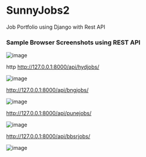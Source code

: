 # SunnyJobs2
 Job Portfolio using Django with Rest API
 <h3>Sample Browser Screenshots using REST API </h3>

 ![image](https://github.com/user-attachments/assets/d99e4807-ff33-49fb-bc22-10833dc52631)

 http http://127.0.0.1:8000/api/hydjobs/

![image](https://github.com/user-attachments/assets/bca3c606-5b0d-4642-8268-6220d5b22236)

http://127.0.0.1:8000/api/bngjobs/

![image](https://github.com/user-attachments/assets/eaa50097-c11d-417e-a125-4ca82327a3f2)

http://127.0.0.1:8000/api/punejobs/

![image](https://github.com/user-attachments/assets/59ec95bc-4bb0-41f5-a572-450d25990de5)

http://127.0.0.1:8000/api/bbsrjobs/

![image](https://github.com/user-attachments/assets/8d593390-9f69-4626-b25a-66bcd9e1ee5c)
